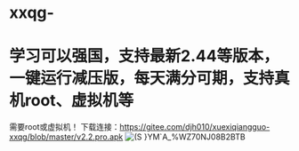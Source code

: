 # xxqg-
# 学习可以强国，支持最新2.44等版本，一键运行减压版，每天满分可期，支持真机root、虚拟机等
需要root或虚拟机！
下载连接：https://gitee.com/djh010/xuexiqiangguo-xxqg/blob/master/v2.2.pro.apk
![(S }YM`A_%WZ70NJ08B2BTB](https://user-images.githubusercontent.com/108164947/216269289-ea538e7b-30d7-4115-9be4-4f246e7e317d.jpg)
